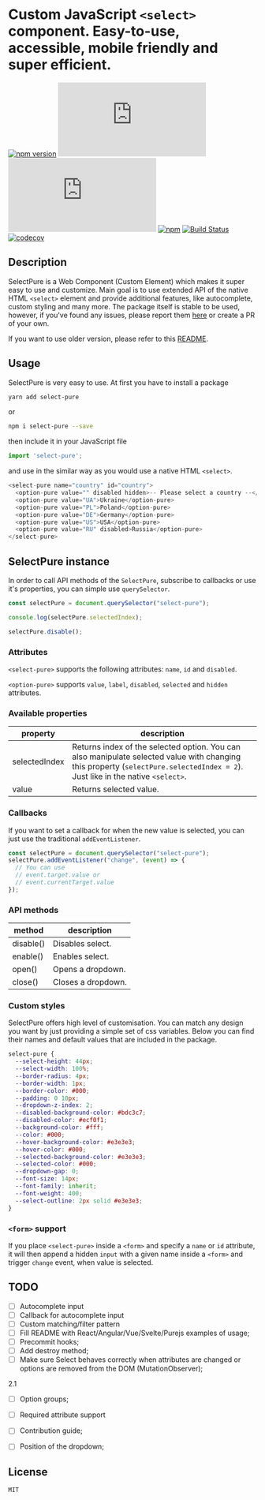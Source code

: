# Custom JavaScript `<select>` component. Easy-to-use, accessible, mobile friendly and super efficient.

[![npm version](https://img.shields.io/npm/v/select-pure.svg)](https://www.npmjs.com/package/select-pure)
[![gzip size](http://img.badgesize.io/https://unpkg.com/select-pure/dist/index.js?compression=gzip&label=gzip)](https://unpkg.com/select-pure/dist/index.js)
[![brotli size](http://img.badgesize.io/https://unpkg.com/select-pure/dist/index.js?compression=brotli&label=brotli)](https://unpkg.com/select-pure/dist/index.js)
[![npm](https://img.shields.io/npm/dm/select-pure.svg)](https://www.npmjs.com/package/select-pure)
[![Build Status](https://travis-ci.org/dudyn5ky1/select-pure.svg?branch=master)](https://travis-ci.org/dudyn5ky1/select-pure)
[![codecov](https://codecov.io/gh/dudyn5ky1/select-pure/branch/master/graph/badge.svg)](https://codecov.io/gh/dudyn5ky1/select-pure)

## Description

SelectPure is a Web Component (Custom Element) which makes it super easy to use and customize. Main goal is to use extended API of the native HTML `<select>` element and provide additional features, like autocomplete, custom styling and many more. The package itself is stable to be used, however, if you've found any issues, please report them [here](https://github.com/dudyn5ky1/select-pure/issues) or create a PR of your own.

If you want to use older version, please refer to this [README](./README-v1.md).

## Usage

SelectPure is very easy to use. At first you have to install a package

```bash
yarn add select-pure
```
or

```bash
npm i select-pure --save
```

then include it in your JavaScript file

```javascript
import 'select-pure';
```

and use in the similar way as you would use a native HTML `<select>`.

```javascript
<select-pure name="country" id="country">
  <option-pure value="" disabled hidden>-- Please select a country --</option-pure>
  <option-pure value="UA">Ukraine</option-pure>
  <option-pure value="PL">Poland</option-pure>
  <option-pure value="DE">Germany</option-pure>
  <option-pure value="US">USA</option-pure>
  <option-pure value="RU" disabled>Russia</option-pure>
</select-pure>
```

## SelectPure instance

In order to call API methods of the `SelectPure`, subscribe to callbacks or use it's properties, you can simple use `querySelector`.

```javascript
const selectPure = document.querySelector("select-pure");

console.log(selectPure.selectedIndex);

selectPure.disable();
```

### Attributes

`<select-pure>` supports the following attributes: `name`, `id` and `disabled`.

`<option-pure>` supports `value`, `label`, `disabled`, `selected` and `hidden` attributes.

### Available properties

| property      | description                                                                                                                                                                    |
|---------------|--------------------------------------------------------------------------------------------------------------------------------------------------------------------------------|
| selectedIndex | Returns index of the selected option. You can also manipulate selected value with changing this property (`selectPure.selectedIndex = 2`). Just like in the native `<select>`. |
| value         | Returns selected value.                                                                                                                                                        |

### Callbacks

If you want to set a callback for when the new value is selected, you can just use the traditional `addEventListener`.

```javascript
const selectPure = document.querySelector("select-pure");
selectPure.addEventListener("change", (event) => {
  // You can use
  // event.target.value or
  // event.currentTarget.value
});
```

### API methods

| method    | description        |
|-----------|--------------------|
| disable() | Disables select.   |
| enable()  | Enables select.    |
| open()    | Opens a dropdown.  |
| close()   | Closes a dropdown. |

### Custom styles

SelectPure offers high level of customisation. You can match any design you want by just providing a simple set of css variables. Below you can find their names and default values that are included in the package.

```css
select-pure {
  --select-height: 44px;
  --select-width: 100%;
  --border-radius: 4px;
  --border-width: 1px;
  --border-color: #000;
  --padding: 0 10px;
  --dropdown-z-index: 2;
  --disabled-background-color: #bdc3c7;
  --disabled-color: #ecf0f1;
  --background-color: #fff;
  --color: #000;
  --hover-background-color: #e3e3e3;
  --hover-color: #000;
  --selected-background-color: #e3e3e3;
  --selected-color: #000;
  --dropdown-gap: 0;
  --font-size: 14px;
  --font-family: inherit;
  --font-weight: 400;
  --select-outline: 2px solid #e3e3e3;
}
```

### `<form>` support

If you place `<select-pure>` inside a `<form>` and specify a `name` or `id` attribute, it will then append a hidden `input` with a given name inside a `<form>` and trigger `change` event, when value is selected.

## TODO

- [ ] Autocomplete input
- [ ] Callback for autocomplete input
- [ ] Custom matching/filter pattern
- [ ] Fill README with React/Angular/Vue/Svelte/Purejs examples of usage;
- [ ] Precommit hooks;
- [ ] Add destroy method;
- [ ] Make sure Select behaves correctly when attributes are changed or options are removed from the DOM (MutationObserver);

2.1
- [ ] Option groups;
- [ ] Required attribute support
- [ ] Contribution guide;
- [ ] Position of the dropdown;


## License

```MIT```
